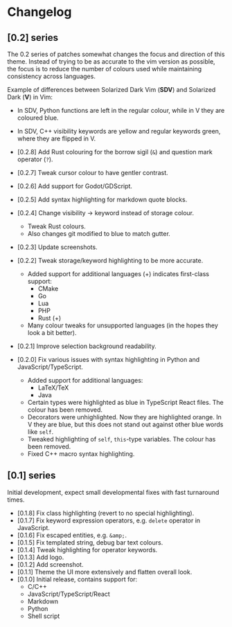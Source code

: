 # Changelog

## [0.2] series

The 0.2 series of patches somewhat changes the focus and direction of this theme. Instead of trying to be as accurate to the vim version as possible, the focus is to reduce the number of colours used while maintaining consistency across languages.

Example of differences between Solarized Dark Vim (**SDV**) and Solarized Dark (**V**) in Vim:

- In SDV, Python functions are left in the regular colour, while in V they are coloured blue.
- In SDV, C++ visibility keywords are yellow and regular keywords green, where they are flipped in V.

- [0.2.8] Add Rust colouring for the borrow sigil (`&`) and question mark operator (`?`).
- [0.2.7] Tweak cursor colour to have gentler contrast.
- [0.2.6] Add support for Godot/GDScript.
- [0.2.5] Add syntax highlighting for markdown quote blocks.
- [0.2.4] Change visibility -> keyword instead of storage colour.
  - Tweak Rust colours.
  - Also changes git modified to blue to match gutter.
- [0.2.3] Update screenshots.
- [0.2.2] Tweak storage/keyword highlighting to be more accurate.
  - Added support for additional languages (+) indicates first-class support:
    - CMake
    - Go
    - Lua
    - PHP
    - Rust (+)
  - Many colour tweaks for unsupported languages (in the hopes they look a bit better).
- [0.2.1] Improve selection background readability.
- [0.2.0] Fix various issues with syntax highlighting in Python and JavaScript/TypeScript.
  - Added support for additional languages:
    - LaTeX/TeX
    - Java
  - Certain types were highlighted as blue in TypeScript React files. The colour has been removed.
  - Decorators were unhighlighted. Now they are highlighted orange. In V they are blue, but this does not stand out against other blue words like `self`.
  - Tweaked highlighting of `self`, `this`-type variables. The colour has been removed.
  - Fixed C++ macro syntax highlighting.

## [0.1] series

Initial development, expect small developmental fixes with fast turnaround times.

- [0.1.8] Fix class highlighting (revert to no special highlighting).
- [0.1.7] Fix keyword expression operators, e.g. `delete` operator in JavaScript.
- [0.1.6] Fix escaped entities, e.g. `&amp;`.
- [0.1.5] Fix templated string, debug bar text colours.
- [0.1.4] Tweak highlighting for operator keywords.
- [0.1.3] Add logo.
- [0.1.2] Add screenshot.
- [0.1.1] Theme the UI more extensively and flatten overall look.
- [0.1.0] Initial release, contains support for:
  - C/C++
  - JavaScript/TypeScript/React
  - Markdown
  - Python
  - Shell script
